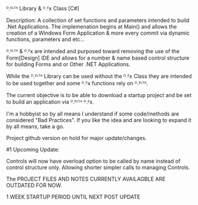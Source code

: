 ᴰ.ᴱᴸᵀᴬ Library & ᴰ.ᴱx Class [C#]

Description:
A collection of set functions and parameters intended to build .Net Applications.
The implemenation begins at Main() and allows the creation of a Windows Form Application & more every commit via dynamic functions, parameters and etc...

ᴰ.ᴱᴸᵀᴬ & ᴰ.ᴱx are intended and purposed toward removing the use of the Form[Design] IDE and allows for a number & name based
control structure for building Forms and or Other .NET Applications. 

While the ᴰ.ᴱᴸᵀᴬ Library can be used without the ᴰ.ᴱx Class they are intended to be used together and some ᴰ.ᴱx functions rely on ᴰ.ᴱᴸᵀᴬ.

The current objective is to be able to download a startup project and be set to build an application via ᴰ.ᴱᴸᵀᴬ ᴰ.ᴱx.

I'm a hobbyist so by all means I understand if some code/methods are considered "Bad Practices".
If you like the idea and are looking to expand it by all means, take a go. 

Project github version on hold for major update/changes.

#1 Upcoming Update:

Controls will now have overload option to be called by name instead of control structure only.
Allowing shorter simpler calls to managing Controls.

The PROJECT FILES AND NOTES CURRENTLY AVAILAGBLE ARE OUTDATED FOR NOW. 

1 WEEK STARTUP PERIOD UNTIL NEXT POST UPDATE
